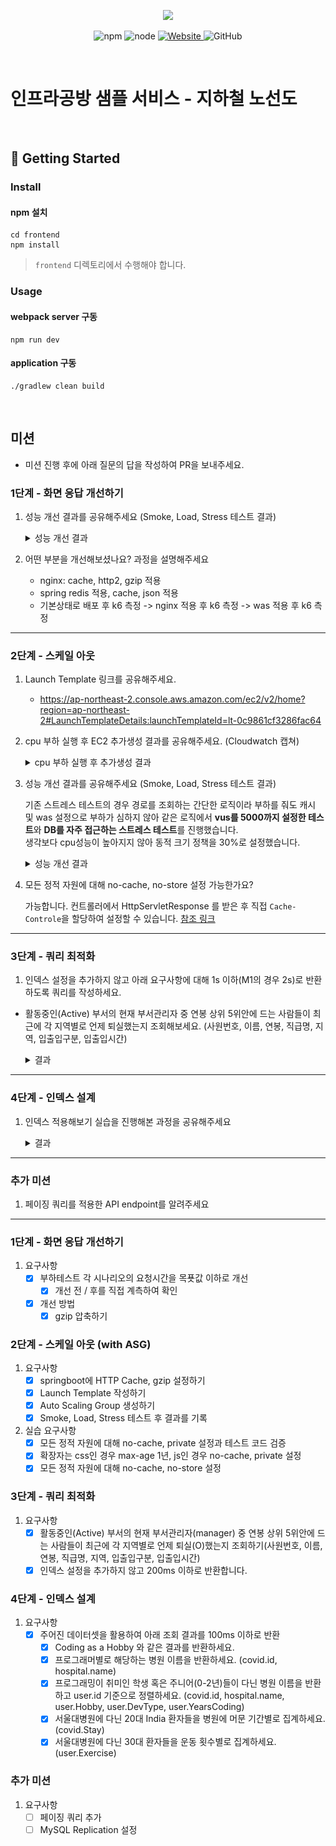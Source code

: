<p align="center">
    <img width="200px;" src="https://raw.githubusercontent.com/woowacourse/atdd-subway-admin-frontend/master/images/main_logo.png"/>
</p>
<p align="center">
  <img alt="npm" src="https://img.shields.io/badge/npm-%3E%3D%205.5.0-blue">
  <img alt="node" src="https://img.shields.io/badge/node-%3E%3D%209.3.0-blue">
  <a href="https://edu.nextstep.camp/c/R89PYi5H" alt="nextstep atdd">
    <img alt="Website" src="https://img.shields.io/website?url=https%3A%2F%2Fedu.nextstep.camp%2Fc%2FR89PYi5H">
  </a>
  <img alt="GitHub" src="https://img.shields.io/github/license/next-step/atdd-subway-service">
</p>

<br>

# 인프라공방 샘플 서비스 - 지하철 노선도

<br>

## 🚀 Getting Started

### Install

#### npm 설치

```
cd frontend
npm install
```

> `frontend` 디렉토리에서 수행해야 합니다.

### Usage

#### webpack server 구동

```
npm run dev
```

#### application 구동

```
./gradlew clean build
```

<br>

## 미션

* 미션 진행 후에 아래 질문의 답을 작성하여 PR을 보내주세요.

### 1단계 - 화면 응답 개선하기

1. 성능 개선 결과를 공유해주세요 (Smoke, Load, Stress 테스트 결과)

   <details>
   <summary>성능 개선 결과</summary>

    - Smoke 테스트
        - Smoke k6 before
        - ![smoke-k6-before](./docs/step1/smoke/smoke_k6_before.png)
        - Smoke k6 after_nginx
        - ![smoke-k6-after](./docs/step1/smoke/smoke_k6_after1_nginx.png)
        - Smoke k6 after_nginx_was
        - ![smoke-k6-after](./docs/step1/smoke/smoke_k6_after2_nginx_was.png)
        - Smoke grafana before
        - ![smoke-grafana-before](./docs/step1/smoke/smoke_grafana_before.png)
        - Smoke grafana after_nginx
        - ![smoke-grafana-after](./docs/step1/smoke/smoke_grafana_after1_nginx.png)
        - Smoke grafana after_nginx_was
        - ![smoke-grafana-after](./docs/step1/smoke/smoke_grafana_after2_nginx_was.png)
    - Load 테스트
        - Load k6 before
        - ![load-k6-before](./docs/step1/load/load_k6_before.png)
        - Load k6 after_nginx
        - ![load-k6-after](./docs/step1/load/load_k6_after1_nginx.png)
        - Load k6 after_nginx_was
        - ![load-k6-after](./docs/step1/load/load_k6_after2_nginx_was.png)
        - Load grafana before
        - ![load-grafana-before](./docs/step1/load/load_grafana_before.png)
        - Load grafana after_nginx
        - ![load-grafana-after](./docs/step1/load/load_grafana_after1_nginx.png)
        - Load grafana after_nginx_was
        - ![load-grafana-after](./docs/step1/load/load_grafana_after2_nginx_was.png)
    - Stress 테스트
        - Stress k6 before
        - ![stress-k6-before](./docs/step1/stress/stress_k6_before.png)
        - Stress k6 after_nginx
        - ![stress-k6-after](./docs/step1/stress/stress_k6_after1_nginx.png)
        - Stress k6 after_nginx_was
        - ![stress-k6-after](./docs/step1/stress/stress_k6_after2_nginx_was.png)
        - Stress grafana before
        - ![stress-grafana-before](./docs/step1/stress/stress_grafana_before.png)
        - Stress grafana after_nginx
        - ![stress-grafana-after](./docs/step1/stress/stress_grafana_after1_nginx.png)
        - Stress grafana after_nginx
        - ![stress-grafana-after](./docs/step1/stress/stress_grafana_after2_nginx_was.png)

    </details> 

2. 어떤 부분을 개선해보셨나요? 과정을 설명해주세요
    - nginx: cache, http2, gzip 적용
    - spring redis 적용, cache, json 적용
    - 기본상태로 배포 후 k6 측정 -> nginx 적용 후 k6 측정 -> was 적용 후 k6 측정

---

### 2단계 - 스케일 아웃

1. Launch Template 링크를 공유해주세요.
    - https://ap-northeast-2.console.aws.amazon.com/ec2/v2/home?region=ap-northeast-2#LaunchTemplateDetails:launchTemplateId=lt-0c9861cf3286fac64

2. cpu 부하 실행 후 EC2 추가생성 결과를 공유해주세요. (Cloudwatch 캡쳐)

   <details>
   <summary>cpu 부하 실행 후 추가생성 결과</summary>

    - clout watch monitoring
        - ![clout-watch-monitoring](./docs/step2/new_stress_cloud_watch_monitoring.png)

   </details>

3. 성능 개선 결과를 공유해주세요 (Smoke, Load, Stress 테스트 결과)

   기존 스트레스 테스트의 경우 경로를 조회하는 간단한 로직이라 부하를 줘도 캐시 및 was 설정으로 부하가 심하지 않아
   같은 로직에서 **vus를 5000까지 설정한 테스트**와 **DB를 자주 접근하는 스트레스 테스트**를 진행했습니다.  
   생각보다 cpu성능이 높아지지 않아 동적 크기 정책을 30%로 설정했습니다.

   <details>
   <summary>성능 개선 결과</summary>

    - 기존 Stress 테스트
        - ![stress-k6](./docs/step2/stress_k6.png)
        - ![stress-grafana](./docs/step2/stress_grafana.png)
    - 강화 Stress 테스트
        - [force script](./docs/step2/force_stress.js)
        - ![stress-k6](./docs/step2/force_stress_k6.png)
        - ![stress-grafana](./docs/step2/force_stress_grafana.png)
    - 새로운 Stress 테스트
        - [script](./docs/step2/new_stress.js)
        - ![stress-k6](./docs/step2/new_stress_k6.png)
        - ![stress-grafana](./docs/step2/new_stress_grafana.png)

   </details>

4. 모든 정적 자원에 대해 no-cache, no-store 설정 가능한가요?

   가능합니다. 컨트롤러에서 HttpServletResponse 를 받은 후 직접 `Cache-Controle`을 할당하여 설정할 수 있습니다.
   [참조 링크](https://stackoverflow.com/questions/49547/how-do-we-control-web-page-caching-across-all-browsers)

---

### 3단계 - 쿼리 최적화

1. 인덱스 설정을 추가하지 않고 아래 요구사항에 대해 1s 이하(M1의 경우 2s)로 반환하도록 쿼리를 작성하세요.

- 활동중인(Active) 부서의 현재 부서관리자 중 연봉 상위 5위안에 드는 사람들이 최근에 각 지역별로 언제 퇴실했는지 조회해보세요. (사원번호, 이름, 연봉, 직급명, 지역, 입출입구분, 입출입시간)

   <details>
   <summary>결과</summary>

    - query
      ``` sql
         SELECT 
           e.id AS '사원번호',
           e.last_name AS '이름',
           top.annual_income AS '연봉',
           p.position_name AS '직급명',
           r.time AS '입출입시간',
           r.region AS '지역',
           r.record_symbol AS '입출입구분'
         FROM employee e
         INNER JOIN 
         (
           SELECT s.id, s.annual_income
           FROM salary s
           WHERE s.id IN
           (
             SELECT employee_id
             FROM manager
             WHERE department_id IN (SELECT id FROM department WHERE note = 'active')
               AND start_date <= now() 
               AND end_date >= now()
           )
             AND s.start_date <= now()
             AND s.end_date >= now()
           ORDER BY s.annual_income DESC
           LIMIT 5
         ) top ON top.id = e.id
         INNER JOIN record r ON r.employee_id = e.id AND r.record_symbol = 'O'
         INNER JOIN position p ON p.id = e.id AND p.start_date <= now() AND p.end_date >= now()
         ORDER BY top.annual_income DESC, r.time DESC
      ```

    - Visual Explain
    - ![visual-explain](./docs/step3/visual_explain.png)
    - Result
    - ![result](./docs/step3/result.png)

   </details>

---

### 4단계 - 인덱스 설계

1. 인덱스 적용해보기 실습을 진행해본 과정을 공유해주세요

    <details>
    <summary>결과</summary>

    1. Coding as a Hobby 와 같은 결과를 반환
        - query
          ``` sql
          SELECT
            p.hobby,
            CONCAT
            (
              ROUND
              (
                COUNT(*) / (SELECT COUNT(*) FROM programmer) * 100, 1
              ), '%'
            ) AS 'percent'
          FROM programmer p
          GROUP BY p.hobby;
          ```
        - 설정
            - programmer.id pk 추가
            - programmer.hobby index 설정
        - 결과: 280ms
        - ![result](./docs/step4/quiz1_result.png)

    2. 프로그래머별로 해당하는 병원 이름을 반환
        - query
          ``` sql
          SELECT
            c.id,
            h.name
          FROM hospital h
          INNER JOIN covid c ON h.id = c.hospital_id
          INNER JOIN programmer p ON p.id = c.programmer_id;
          ```
        - 설정
            - hospital.id pk 추가
            - programmer.id pk 추가
            - covid.id pk 추가
            - covid.programmer_id index 설정
        - 결과: 20ms
        - ![result](./docs/step4/quiz2_result.png)

    3. 프로그래밍이 취미인 학생 혹은 주니어(0-2년)들이 다닌 병원 이름을 반환하고 user.id 기준으로 정렬
        - query
          ``` sql
           SELECT
             c.id,
             h.name,
             p.hobby,
             p.dev_type,
             p.years_coding
           FROM programmer p
           INNER JOIN covid c ON c.programmer_id = p.id
           INNER JOIN hospital h ON h.id = c.hospital_id
           WHERE p.hobby = 'yes'
             AND
             (
               (p.years_coding = '0-2 years')
               OR
               (p.student LIKE 'yes%')
             )
           ORDER BY p.id;
          ```
        - 설정
            - programmer.id pk 추가
            - covid.id pk 추가
            - hospital.id pk 추가
            - programmer.hobby index 설정
        - 결과: 3.6s -> 46ms
        - ![result](./docs/step4/quiz3_result.png)

    4. 서울대병원에 다닌 20대 India 환자들을 병원에 머문 기간별로 집계
        - query
          ``` sql
          SELECT
            c.stay,
            count(*)
          FROM hospital h
          INNER JOIN covid c ON c.hospital_id = h.id
          INNER JOIN programmer p ON p.id = c.programmer_id
          INNER JOIN member m ON m.id = p.member_id
          WHERE h.name = '서울대병원'
            AND m.age BETWEEN 20 AND 29
            AND p.country = 'India'
          GROUP BY c.stay;
          ```
        - 설정
            - hospital.id pk 추가
            - covid.id pk 추가
            - programmer.id pk 추가
            - member.id pk 추가
            - covid.hospital_id index 설정
            - covid.programmer_id index 설정
            - hospital.name index 설정
        - 결과: 11s -> 193ms
        - ![result](./docs/step4/quiz4_result.png)

    5. 서울대병원에 다닌 30대 환자들을 운동 횟수별로 집계
        - query
          ``` sql
          SELECT
            p.exercise,
            count(*)
          FROM hospital h
          INNER JOIN covid c ON c.hospital_id = h.id
          INNER JOIN programmer p ON p.id = c.programmer_id
          INNER JOIN member m ON m.id = c.member_id
          WHERE h.name = '서울대병원'
            AND m.age BETWEEN 30 AND 39
          GROUP BY p.exercise;
          ```
        - 설정
            - hospital.id pk 추가
            - covid.id pk 추가
            - programmer.id pk 추가
            - member.id pk 추가
            - hospital.name index 설정
        - 결과: 251ms
        - ![result](./docs/step4/quiz5_result.png)
    </details>

---

### 추가 미션

1. 페이징 쿼리를 적용한 API endpoint를 알려주세요

---

### 1단계 - 화면 응답 개선하기

1. 요구사항
    - [x] 부하테스트 각 시나리오의 요청시간을 목푯값 이하로 개선
        - [x] 개선 전 / 후를 직접 계측하여 확인
    - [x] 개선 방법
        - [x] gzip 압축하기

### 2단계 - 스케일 아웃 (with ASG)

1. 요구사항
    - [x] springboot에 HTTP Cache, gzip 설정하기
    - [x] Launch Template 작성하기
    - [x] Auto Scaling Group 생성하기
    - [x] Smoke, Load, Stress 테스트 후 결과를 기록
2. 실습 요구사항
    - [x] 모든 정적 자원에 대해 no-cache, private 설정과 테스트 코드 검증
    - [x] 확장자는 css인 경우 max-age 1년, js인 경우 no-cache, private 설정
    - [x] 모든 정적 자원에 대해 no-cache, no-store 설정

### 3단계 - 쿼리 최적화

1. 요구사항
    - [x] 활동중인(Active) 부서의 현재 부서관리자(manager) 중 연봉 상위 5위안에 드는 사람들이 최근에
      각 지역별로 언제 퇴실(O)했는지 조회하기(사원번호, 이름, 연봉, 직급명, 지역, 입출입구분, 입출입시간)
    - [x] 인덱스 설정을 추가하지 않고 200ms 이하로 반환합니다.

### 4단계 - 인덱스 설계

1. 요구사항
    - [x] 주어진 데이터셋을 활용하여 아래 조회 결과를 100ms 이하로 반환
        - [x] Coding as a Hobby 와 같은 결과를 반환하세요.
        - [x] 프로그래머별로 해당하는 병원 이름을 반환하세요. (covid.id, hospital.name)
        - [x] 프로그래밍이 취미인 학생 혹은 주니어(0-2년)들이 다닌 병원 이름을 반환하고 user.id 기준으로 정렬하세요.
          (covid.id, hospital.name, user.Hobby, user.DevType, user.YearsCoding)
        - [x] 서울대병원에 다닌 20대 India 환자들을 병원에 머문 기간별로 집계하세요. (covid.Stay)
        - [x] 서울대병원에 다닌 30대 환자들을 운동 횟수별로 집계하세요. (user.Exercise) 

### 추가 미션

1. 요구사항
    - [ ] 페이징 쿼리 추가
    - [ ] MySQL Replication 설정
